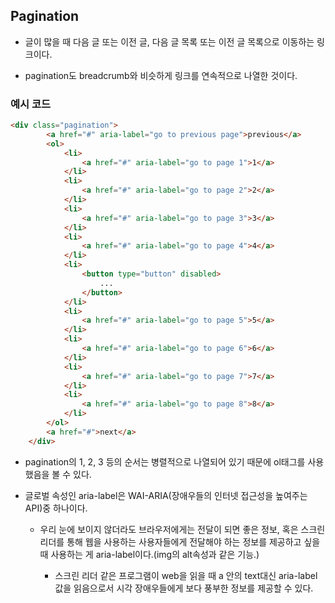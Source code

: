 ## Pagination

- 글이 많을 때 다음 글 또는 이전 글, 다음 글 목록 또는 이전 글 목록으로 이동하는 링크이다.

- pagination도 breadcrumb와 비슷하게 링크를 연속적으로 나열한 것이다.

### 예시 코드

```html
<div class="pagination">
        <a href="#" aria-label="go to previous page">previous</a>
        <ol>
            <li>
                <a href="#" aria-label="go to page 1">1</a>
            </li>
            <li>
                <a href="#" aria-label="go to page 2">2</a>
            </li>
            <li>
                <a href="#" aria-label="go to page 3">3</a>
            </li>
            <li>
                <a href="#" aria-label="go to page 4">4</a>
            </li>
            <li>
                <button type="button" disabled>
                    ...
                </button>
            </li>
            <li>
                <a href="#" aria-label="go to page 5">5</a>
            </li>
            <li>
                <a href="#" aria-label="go to page 6">6</a>
            </li>
            <li>
                <a href="#" aria-label="go to page 7">7</a>
            </li>
            <li>
                <a href="#" aria-label="go to page 8">8</a>
            </li>
        </ol>
        <a href="#">next</a>
    </div>
```

- pagination의 1, 2, 3 등의 순서는 병렬적으로 나열되어 있기 때문에 ol태그를 사용했음을 볼 수 있다.


- 글로벌 속성인 aria-label은 WAI-ARIA(장애우들의 인터넷 접근성을 높여주는 API)중 하나이다.

    - 우리 눈에 보이지 않더라도 브라우저에게는 전달이 되면 좋은 정보, 혹은 스크린 리더를 통해 웹을 사용하는 사용자들에게 전달해야 하는 정보를 제공하고 싶을 때 사용하는 게 aria-label이다.(img의 alt속성과 같은 기능.)

        - 스크린 리더 같은 프로그램이 web을 읽을 때 a 안의 text대신 aria-label 값을 읽음으로서 
    시각 장애우들에게 보다 풍부한 정보를 제공할 수 있다. 